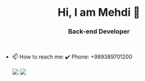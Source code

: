 <html>
    <h1 align="center"> Hi, I am Mehdi 👋 </h1>
    <h3 align="center"> Back-end Developer </h3>
    <br>

- 📫 How to reach me: 
  :heavy_check_mark: Phone: +989389701200

    <a href="https://github.com/mehdijalalii">
    <img align="center" src="https://github-readme-stats.vercel.app/api?username=mehdijalalii&show_icons=true&count_private=true&include_all_commits=true" /></a>
    <a href="https://github.com/mehdijalalii">
        <img align="center" src="https://github-readme-stats.vercel.app/api/top-langs/?username=mehdijalalii" />
    </a>
</html>
